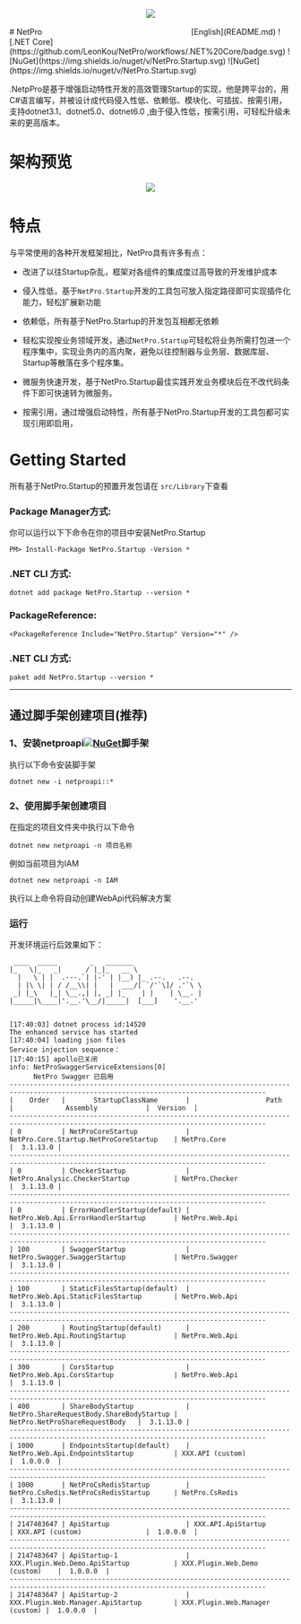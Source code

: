 <p align="center"> <a href="https://leonkou.github.io/NetPro/"></a>
  <img  src="docs/images/netpro2.png" >
</p>
# NetPro　　　　　　　　　　　　　　　　　　　[English](README.md)
![.NET Core](https://github.com/LeonKou/NetPro/workflows/.NET%20Core/badge.svg)  ![NuGet](https://img.shields.io/nuget/v/NetPro.Startup.svg) ![NuGet](https://img.shields.io/nuget/v/NetPro.Startup.svg)

.NetpPro是基于增强启动特性开发的高效管理Startup的实现，他是跨平台的，用C#语言编写，并被设计成代码侵入性低、依赖低、模块化、可插拔、按需引用，支持dotnet3.1、dotnet5.0、dotnet6.0 ,由于侵入性低，按需引用，可轻松升级未来的更高版本。

# 架构预览 

<p align="center">
  <img  src="docs/images/netproinfo.png">
</p>

# 特点

与平常使用的各种开发框架相比，NetPro具有许多有点：
- 改进了以往Startup杂乱，框架对各组件的集成度过高导致的开发维护成本

- 侵入性低，基于`NetPro.Startup`开发的工具包可放入指定路径即可实现插件化能力，轻松扩展新功能

- 依赖低，所有基于NetPro.Startup的开发包互相都无依赖

- 轻松实现按业务领域开发，通过`NetPro.Startup`可轻松将业务所需打包进一个程序集中，实现业务内的高内聚，避免以往控制器与业务层、数据库层、Startup等散落在多个程序集。

- 微服务快速开发，基于NetPro.Startup最佳实践开发业务模块后在不改代码条件下即可快速转为微服务。

- 按需引用，通过增强启动特性，所有基于NetPro.Startup开发的工具包都可实现引用即启用，

# Getting Started
所有基于NetPro.Startup的预置开发包请在 `src/Library`下查看


### Package Manager方式: 
你可以运行以下下命令在你的项目中安装NetPro.Startup
```
PM> Install-Package NetPro.Startup -Version *
```

### .NET CLI 方式: 
```
dotnet add package NetPro.Startup --version *
```

### PackageReference:
```
<PackageReference Include="NetPro.Startup" Version="*" />
```

### .NET CLI 方式: 
```
paket add NetPro.Startup --version *
```

---

## 通过脚手架创建项目(推荐)

### 1、安装netproapi[![NuGet](https://img.shields.io/nuget/v/netproapi.svg)](https://nuget.org/packages/netproapi)脚手架
执行以下命令安装脚手架
```
dotnet new -i netproapi::* 
```

### 2、使用脚手架创建项目

在指定的项目文件夹中执行以下命令
```
dotnet new netproapi -n 项目名称
```
例如当前项目为IAM
```
dotnet new netproapi -n IAM
```
执行以上命令将自动创建WebApi代码解决方案


### 运行

开发环境运行后效果如下：

```
 ____  _____        _   _______
|_   \|_   _|      / |_|_   __ \
  |   \ | |  .---.`| |-' | |__) |_ .--.   .--.
  | |\ \| | / /__\\| |   |  ___/[ `/'`\]/ .'`\ \
 _| |_\   |_| \__.,| |, _| |_    | |    | \__. |
|_____|\____|'.__.'\__/|_____|  [___]    '.__.'


[17:40:03] dotnet process id:14520
The enhanced service has started
[17:40:04] loading json files
Service injection sequence：
[17:40:15] apollo已关闭
info: NetProSwaggerServiceExtensions[0]
      NetPro Swagger 已启用
--------------------------------------------------------------------------------------------------------------------------------------
|    Order   |       StartupClassName       |                   Path                   |             Assembly            |  Version  |
--------------------------------------------------------------------------------------------------------------------------------------
| 0          | NetProCoreStartup            | NetPro.Core.Startup.NetProCoreStartup    | NetPro.Core                     |  3.1.13.0 |
--------------------------------------------------------------------------------------------------------------------------------------
| 0          | CheckerStartup               | NetPro.Analysic.CheckerStartup           | NetPro.Checker                  |  3.1.13.0 |
--------------------------------------------------------------------------------------------------------------------------------------
| 0          | ErrorHandlerStartup(default) | NetPro.Web.Api.ErrorHandlerStartup       | NetPro.Web.Api                  |  3.1.13.0 |
--------------------------------------------------------------------------------------------------------------------------------------
| 100        | SwaggerStartup               | NetPro.Swagger.SwaggerStartup            | NetPro.Swagger                  |  3.1.13.0 |
--------------------------------------------------------------------------------------------------------------------------------------
| 100        | StaticFilesStartup(default)  | NetPro.Web.Api.StaticFilesStartup        | NetPro.Web.Api                  |  3.1.13.0 |
--------------------------------------------------------------------------------------------------------------------------------------
| 200        | RoutingStartup(default)      | NetPro.Web.Api.RoutingStartup            | NetPro.Web.Api                  |  3.1.13.0 |
--------------------------------------------------------------------------------------------------------------------------------------
| 300        | CorsStartup                  | NetPro.Web.Api.CorsStartup               | NetPro.Web.Api                  |  3.1.13.0 |
--------------------------------------------------------------------------------------------------------------------------------------
| 400        | ShareBodyStartup             | NetPro.ShareRequestBody.ShareBodyStartup | NetPro.NetProShareRequestBody   |  3.1.13.0 |
--------------------------------------------------------------------------------------------------------------------------------------
| 1000       | EndpointsStartup(default)    | NetPro.Web.Api.EndpointsStartup          | XXX.API (custom)                |  1.0.0.0  |
--------------------------------------------------------------------------------------------------------------------------------------
| 1000       | NetProCsRedisStartup         | NetPro.CsRedis.NetProCsRedisStartup      | NetPro.CsRedis                  |  3.1.13.0 |
--------------------------------------------------------------------------------------------------------------------------------------
| 2147483647 | ApiStartup                   | XXX.API.ApiStartup                       | XXX.API (custom)                |  1.0.0.0  |
--------------------------------------------------------------------------------------------------------------------------------------
| 2147483647 | ApiStartup-1                 | XXX.Plugin.Web.Demo.ApiStartup           | XXX.Plugin.Web.Demo (custom)    |  1.0.0.0  |
--------------------------------------------------------------------------------------------------------------------------------------
| 2147483647 | ApiStartup-2                 | XXX.Plugin.Web.Manager.ApiStartup        | XXX.Plugin.Web.Manager (custom) |  1.0.0.0  |

```



